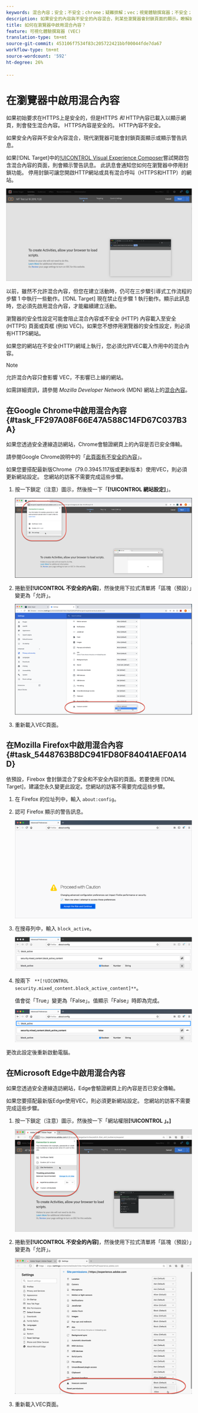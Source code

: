 ```yaml
---
keywords: 混合內容；安全；不安全；chrome；疑難排解；vec；視覺體驗撰寫器；不安全；http;https;firefox;internet explorer
description: 如果安全的內容與不安全的內容混合，則某些瀏覽器會封鎖頁面的顯示。瞭解如何在Chrome、Firefox和Edge中啟用混合內容。
title: 如何在瀏覽器中啟用混合內容？
feature: 可視化體驗撰寫器 (VEC)
translation-type: tm+mt
source-git-commit: 453106f7534f83c205722421bbf00044fde7da67
workflow-type: tm+mt
source-wordcount: '592'
ht-degree: 26%

---
```



# 在瀏覽器中啟用混合內容

如果初始要求在HTTPS上是安全的，但是HTTPS *和* HTTP內容已載入以顯示網頁，則會發生混合內容。 HTTPS內容是安全的。 HTTP內容不安全。

如果安全內容與不安全內容混合，現代瀏覽器可能會封鎖頁面顯示或顯示警告訊息。

如果[!DNL Target]中的[!UICONTROL Visual Experience Composer](VEC)嘗試開啟包含混合內容的頁面，則會顯示警告訊息。 此訊息會通知您如何在瀏覽器中停用封鎖功能。 停用封鎖可讓您開啟HTTP網站或具有混合呼叫（HTTPS和HTTP）的網站。

![混合內容警告](/help/c-experiences/c-visual-experience-composer/r-troubleshoot-composer/assets/mixed_content_warning.png)

以前，雖然不允許混合內容，但您在建立活動時，仍可在三步驟引導式工作流程的步驟 1 中執行一些動作。[!DNL Target] 現在禁止在步驟 1 執行動作。顯示此訊息時，您必須先啟用混合內容，才能繼續建立活動。

瀏覽器的安全性設定可能會阻止混合內容或不安全 (HTTP) 內容載入至安全 (HTTPS) 頁面或頁框 (例如 VEC)。如果您不想停用瀏覽器的安全性設定，則必須有HTTPS網站。

如果您的網站在不安全(HTTP)網域上執行，您必須允許VEC載入作用中的混合內容。

>[!NOTE]
>
>允許混合內容只會影響 VEC，不影響已上線的網站。

如需詳細資訊，請參閱 *Mozilla Developer Network* (MDN) 網站上的[混合內容](https://developer.mozilla.org/en-US/docs/Web/Security/Mixed_content)。

## 在Google Chrome中啟用混合內容{#task_FF297A08F66E47A588C14FD67C037B3A}

如果您透過安全連線造訪網站，Chrome會驗證網頁上的內容是否已安全傳輸。

請參閱Google Chrome說明中的「[此頁面有不安全的內容](https://support.google.com/chrome/answer/1342714?hl=en)」。

如果您要搭配最新版Chrome（79.0.3945.117版或更新版本）使用VEC，則必須更新網站設定。 您網站的訪客不需要完成這些步驟。

1. 按一下鎖定（注意）圖示，然後按一下「**[!UICONTROL 網站設定]**」。

   ![網站設定](/help/c-experiences/c-visual-experience-composer/r-troubleshoot-composer/assets/site-settings.png)

1. 捲動至&#x200B;**[!UICONTROL 不安全的內容]**，然後使用下拉式清單將「區塊（預設）」變更為「允許」。

   ![不安全的內容](/help/c-experiences/c-visual-experience-composer/r-troubleshoot-composer/assets/insecure-content.png)

1. 重新載入VEC頁面。

## 在Mozilla Firefox中啟用混合內容{#task_5448763B8DC941FD80F84041AEF0A14D}

依預設，Firebox 會封鎖混合了安全和不安全內容的頁面。若要使用 [!DNL Target]，建議您永久變更此設定。您網站的訪客不需要完成這些步驟。

1. 在 Firefox 的位址列中，輸入 `about:config`。
1. 認可 Firefox 顯示的警告訊息。

   ![Firefox警告](/help/c-experiences/c-visual-experience-composer/r-troubleshoot-composer/assets/firefox.png)

1. 在搜尋列中，輸入 `block_active`。

   ![Firefox block_active設定](/help/c-experiences/c-visual-experience-composer/r-troubleshoot-composer/assets/firefox3.png)

1. 按兩下 ` **[!UICONTROL security.mixed_content.block_active_content]**`。

   值會從「True」變更為「False」。值顯示「False」時即為完成。

   ![Firefox安全性](/help/c-experiences/c-visual-experience-composer/r-troubleshoot-composer/assets/firefox2.png)

更改此設定後重新啟動電腦。

## 在Microsoft Edge中啟用混合內容

如果您透過安全連線造訪網站，Edge會驗證網頁上的內容是否已安全傳輸。

如果您要搭配最新版Edge使用VEC，則必須更新網站設定。 您網站的訪客不需要完成這些步驟。

1. 按一下鎖定（注意）圖示，然後按一下「網站權限&#x200B;**[!UICONTROL 」。]**

   ![Microsoft Edge中的網站權限](/help/c-experiences/c-visual-experience-composer/r-troubleshoot-composer/assets/ms-edge.png)

1. 捲動至&#x200B;**[!UICONTROL 不安全的內容]**，然後使用下拉式清單將「區塊（預設）」變更為「允許」。

   ![不安全的內容](/help/c-experiences/c-visual-experience-composer/r-troubleshoot-composer/assets/ms-edge-2.png)

1. 重新載入VEC頁面。